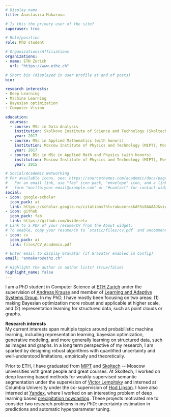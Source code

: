 ```yaml
---
# Display name
title: Anastasiia Makarova

# Is this the primary user of the site?
superuser: true

# Role/position
role: PhD student

# Organizations/Affiliations
organizations:
- name: ETH Zurich
  url: "https://www.ethz.ch"

# Short bio (displayed in user profile at end of posts)
bio: 

research interests:
- Deep Learning
- Machine Learning
- Bayesian optimization
- Computer Vision

education:
  courses:
  - course: MSc in Data Analysis
    institution: Skolkovo Institute of Science and Technology (Skoltech), Moscow, Russia
    year: 2017
  - course: MSc in Applied Mathematics (with honors)
    institution: Moscow Institute of Physics and Technology (MIPT), Moscow, Russia
    year: 2017
  - course: BSc in MSc in Applied Math and Physics (with honors)
    institution: Moscow Institute of Physics and Technology (MIPT), Moscow, Russia
    year: 2015

# Social/Academic Networking
# For available icons, see: https://sourcethemes.com/academic/docs/page-builder/#icons
#   For an email link, use "fas" icon pack, "envelope" icon, and a link in the
#   form "mailto:your-email@example.com" or "#contact" for contact widget.
social:
- icon: google-scholar
  icon_pack: ai
  link: https://scholar.google.ru/citations?hl=ru&user=skAF5s8AAAAJ&view_op=list_works&gmla=AJsN-F7ZMIIOPtI0dfTaUtxvryN0EkODdMAKCCYXncq6cfEAZ3UUrjLW9tSkM3wWJFVD2cYo4ujIZ09UYEx9_fzAG57qreX-4t3l_aAXGMgCmPzPWnwC9YpYHhVKkiAAxUfue5EGtJGhqbEln5efDqFp07QhwM0U8MRc-jkN8aiqK4n8IDWcpjdaCPHyou62oZenH7CiKo9zO1MLh5Yopvv1ooGO2vGrDw
- icon: github
  icon_pack: fab
  link: https://github.com/Avidereta
# Link to a PDF of your resume/CV from the About widget.
# To enable, copy your resume/CV to `static/files/cv.pdf` and uncomment the lines below.
- icon: cv
  icon_pack: ai
  link: files/CV_Academia.pdf

# Enter email to display Gravatar (if Gravatar enabled in Config)
email: "anmakaro@ethz.ch"

# Highlight the author in author lists? (true/false)
highlight_name: false
---
```


I am a PhD student in Computer Science at [ETH Zurich](https://ethz.ch) under the supervision of [Andreas Krause](https://scholar.google.com/citations?user=eDHv58AAAAAJ&hl=en)
and member of [Learning and Adaptive Systems Group](https://las.inf.ethz.ch/). In my PhD, I have mostly been focusing on two areas: (1) making Bayesian optimization more robust and applicable at higher scale, and (2) representation learning for structured data, such as ​point clouds or graphs.

**Research interests**\
My current interests span multiple topics around probabilistic machine learning, including representation learning, bayesian optimization, generative modeling, and more generally learning on structured data, such as images and graphs. In a long term perspective of my research, I am sparked by designing robust algorithms with quantified uncertainty and well-understood limitations, empirically and theoretically.

Prior to ETH, I have graduated from 
[MIPT](https://en.wikipedia.org/wiki/Moscow_Institute_of_Physics_and_Technology) and 
[Skoltech](https://www.skoltech.ru/en) -- Moscow universities with great people and great courses.
 At Skoltech, I worked on deep learning based methods for weakly-supervised semantic 
segmentation under the supervision of 
[Victor Lempitsky](https://scholar.google.ru/citations?user=gYYVokYAAAAJ&hl=en) 
and interned at Columbia University under the co-supervision of [Hod Lipson](https://scholar.google.com/citations?user=F_Go4V4AAAAJ&hl=en). 
I have also interned at [Yandex](https://en.wikipedia.org/wiki/Yandex), where I worked on an interesting problem of deep learning based 
[precipitation nowcasting](https://yandex.ru/pogoda/moscow/maps/nowcast?le_Lightning=1&ll=39.740119_56.398348&z=7). 
These projects motivated me to consider two research problems in my PhD: 
uncertainty estimation in predictions and automatic hyperparameter tuning.